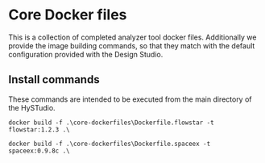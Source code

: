 
# Core Docker files

This is a collection of completed analyzer tool docker files. Additionally we provide the image building commands, so that they match with the default configuration provided with the Design Studio.

## Install commands

These commands are intended to be executed from the main directory of the HySTudio.

```docker build -f .\core-dockerfiles\Dockerfile.flowstar -t flowstar:1.2.3 .\```

```docker build -f .\core-dockerfiles\Dockerfile.spaceex -t spaceex:0.9.8c .\```
